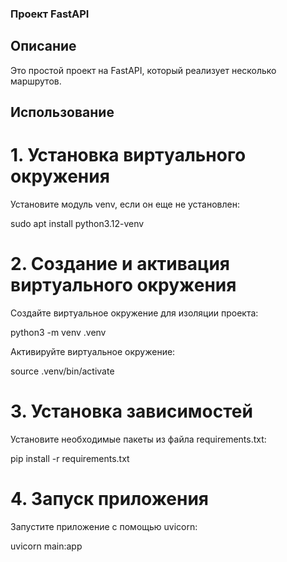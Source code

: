 ### Проект FastAPI
## Описание
Это простой проект на FastAPI, который реализует несколько маршрутов.

## Использование

# 1. Установка виртуального окружения

Установите модуль venv, если он еще не установлен:

sudo apt install python3.12-venv

# 2. Создание и активация виртуального окружения

Создайте виртуальное окружение для изоляции проекта:

python3 -m venv .venv

Активируйте виртуальное окружение:

source .venv/bin/activate

# 3. Установка зависимостей

Установите необходимые пакеты из файла requirements.txt:

pip install -r requirements.txt

# 4. Запуск приложения

Запустите приложение с помощью uvicorn:

uvicorn main:app

